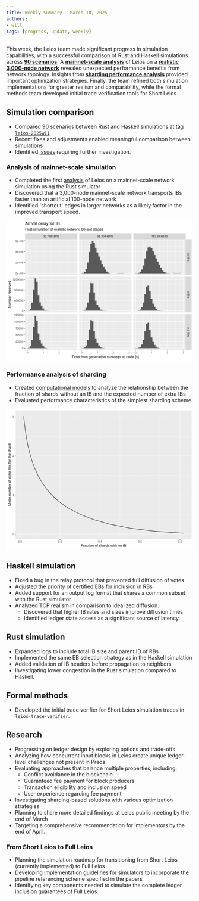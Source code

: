 ```yaml
---
title: Weekly Summary – March 10, 2025
authors:
- will
tags: [progress, update, weekly]
---
```


This week, the Leios team made significant progress in simulation capabilities, with a successful comparison of Rust and Haskell simulations across [**90 scenarios**](https://github.com/input-output-hk/ouroboros-leios/blob/main/analysis/sims/2025w11/analysis.ipynb). A [**mainnet-scale analysis**](https://github.com/input-output-hk/ouroboros-leios/blob/main/analysis/sims/2025w11xl/analysis.ipynb) of Leios on a [**realistic 3,000-node network**](https://github.com/input-output-hk/ouroboros-leios/blob/leios-2025w11/sim-rs/test_data/realistic.yaml) revealed unexpected performance benefits from network topology. Insights from [**sharding performance analysis**](https://github.com/input-output-hk/ouroboros-leios/blob/main/analysis/shard-performance.ipynb) provided important optimization strategies. Finally, the team refined both simulation implementations for greater realism and comparability, while the formal methods team developed initial trace verification tools for Short Leios.

## Simulation comparison

- Compared [90 scenarios](https://github.com/input-output-hk/ouroboros-leios/blob/main/analysis/sims/2025w11/analysis.ipynb) between Rust and Haskell simulations at tag [`leios-2025w11`](https://github.com/input-output-hk/ouroboros-leios/releases/tag/leios-2025w11)
- Recent fixes and adjustments enabled meaningful comparison between simulations
- Identified [issues](https://github.com/input-output-hk/ouroboros-leios/issues?q=is%3Aissue%20state%3Aopen%20label%3Aquestion) requiring further investigation.

### Analysis of mainnet-scale simulation

- Completed the first [analysis](https://github.com/input-output-hk/ouroboros-leios/blob/main/analysis/sims/2025w11xl/analysis.ipynb) of Leios on a mainnet-scale network simulation using the Rust simulator
- Discovered that a 3,000-node mainnet-scale network transports IBs faster than an artificial 100-node network
- Identified 'shortcut' edges in larger networks as a likely factor in the improved transport speed.

![In-flight time for input blocks (IBs)](https://github.com/input-output-hk/ouroboros-leios/blob/main/analysis/sims/2025w11xl/plots/elapsed-IB-rust.png?raw=true)

### Performance analysis of sharding

- Created [computational models](https://github.com/input-output-hk/ouroboros-leios/blob/main/analysis/shard-performance.ipynb) to analyze the relationship between the fraction of shards without an IB and the expected number of extra IBs
- Evaluated performance characteristics of the simplest sharding scheme.

![Performance analysis of simple sharding](https://github.com/input-output-hk/ouroboros-leios/raw/main/analysis/shard-performance.svg)

## Haskell simulation

- Fixed a bug in the relay protocol that prevented full diffusion of votes
- Adjusted the priority of certified EBs for inclusion in RBs
- Added support for an output log format that shares a common subset with the Rust simulator
- Analyzed TCP realism in comparison to idealized diffusion:
  - Discovered that higher IB rates and sizes improve diffusion times
  - Identified ledger state access as a significant source of latency.

## Rust simulation

- Expanded logs to include total IB size and parent ID of RBs
- Implemented the same EB selection strategy as in the Haskell simulation
- Added validation of IB headers before propagation to neighbors
- Investigating lower congestion in the Rust simulation compared to Haskell.

## Formal methods

- Developed the initial trace verifier for Short Leios simulation traces in `leios-trace-verifier`.

## Research

- Progressing on ledger design by exploring options and trade-offs
- Analyzing how concurrent input blocks in Leios create unique ledger-level challenges not present in Praos
- Evaluating approaches that balance multiple properties, including:
  - Conflict avoidance in the blockchain
  - Guaranteed fee payment for block producers
  - Transaction eligibility and inclusion speed
  - User experience regarding fee payment
- Investigating sharding-based solutions with various optimization strategies
- Planning to share more detailed findings at Leios public meeting by the end of March
- Targeting a comprehensive recommendation for implementors by the end of April.

### From Short Leios to Full Leios

- Planning the simulation roadmap for transitioning from Short Leios (currently implemented) to Full Leios
- Developing implementation guidelines for simulators to incorporate the pipeline referencing scheme specified in the papers
- Identifying key components needed to simulate the complete ledger inclusion guarantees of Full Leios.
